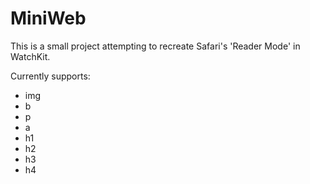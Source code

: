 #  MiniWeb

This is a small project attempting to recreate Safari's 'Reader Mode' in WatchKit.

Currently supports:

* img
* b
* p
* a
* h1
* h2
* h3
* h4

